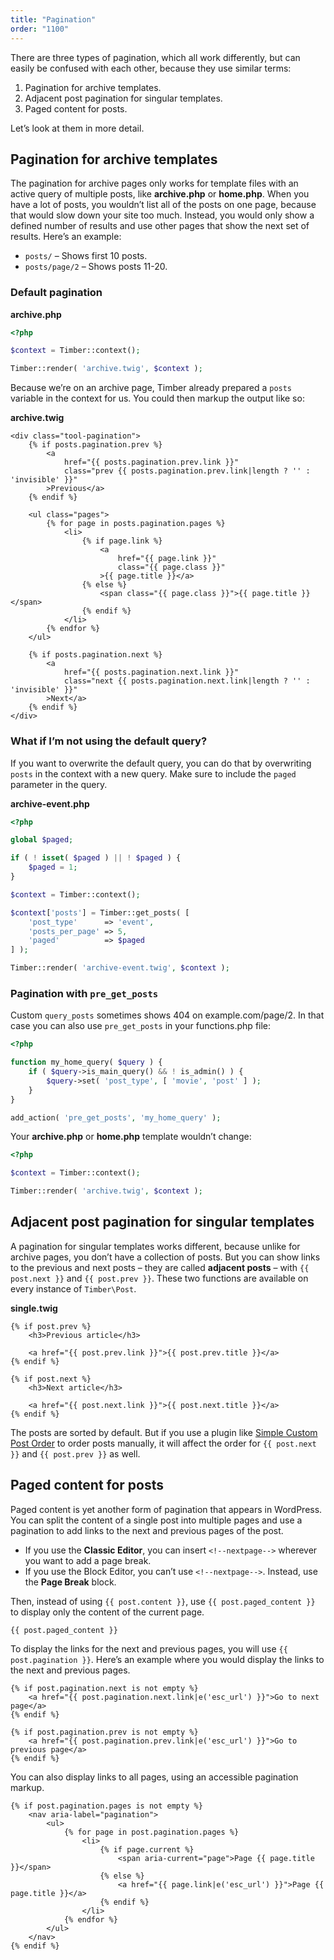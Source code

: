 ```yaml
---
title: "Pagination"
order: "1100"
---
```


There are three types of pagination, which all work differently, but can easily be confused with each other, because they use similar terms:

1. Pagination for archive templates.
2. Adjacent post pagination for singular templates.
3. Paged content for posts.

Let’s look at them in more detail.

## Pagination for archive templates

The pagination for archive pages only works for template files with an active query of multiple posts, like **archive.php** or **home.php**. When you have a lot of posts, you wouldn’t list all of the posts on one page, because that would slow down your site too much. Instead, you would only show a defined number of results and use other pages that show the next set of results. Here’s an example:

- `posts/` – Shows first 10 posts.
- `posts/page/2` – Shows posts 11-20.

### Default pagination

**archive.php**

```php
<?php

$context = Timber::context();

Timber::render( 'archive.twig', $context );
```

Because we’re on an archive page, Timber already prepared a `posts` variable in the context for us. You could then markup the output like so:

**archive.twig**

```twig
<div class="tool-pagination">
	{% if posts.pagination.prev %}
		<a
            href="{{ posts.pagination.prev.link }}"
            class="prev {{ posts.pagination.prev.link|length ? '' : 'invisible' }}"
        >Previous</a>
	{% endif %}

	<ul class="pages">
		{% for page in posts.pagination.pages %}
			<li>
				{% if page.link %}
					<a
                        href="{{ page.link }}"
                        class="{{ page.class }}"
                    >{{ page.title }}</a>
				{% else %}
					<span class="{{ page.class }}">{{ page.title }}</span>
				{% endif %}
			</li>
		{% endfor %}
	</ul>

	{% if posts.pagination.next %}
		<a
            href="{{ posts.pagination.next.link }}"
            class="next {{ posts.pagination.next.link|length ? '' : 'invisible' }}"
        >Next</a>
	{% endif %}
</div>
```

### What if I’m not using the default query?

If you want to overwrite the default query, you can do that by overwriting `posts` in the context with a new query. Make sure to include the `paged` parameter in the query.

**archive-event.php**

```php
<?php

global $paged;

if ( ! isset( $paged ) || ! $paged ) {
    $paged = 1;
}

$context = Timber::context();

$context['posts'] = Timber::get_posts( [
    'post_type'      => 'event',
    'posts_per_page' => 5,
    'paged'          => $paged
] );

Timber::render( 'archive-event.twig', $context );
```

### Pagination with `pre_get_posts`

Custom `query_posts` sometimes shows 404 on example.com/page/2. In that case you can also use `pre_get_posts` in your functions.php file:

```php
<?php

function my_home_query( $query ) {
    if ( $query->is_main_query() && ! is_admin() ) {
        $query->set( 'post_type', [ 'movie', 'post' ] );
    }
}

add_action( 'pre_get_posts', 'my_home_query' );
```

Your **archive.php** or **home.php** template wouldn’t change:

```php
<?php

$context = Timber::context();

Timber::render( 'archive.twig', $context );
```

## Adjacent post pagination for singular templates

A pagination for singular templates works different, because unlike for archive pages, you don’t have a collection of posts. But you can show links to the previous and next posts – they are called **adjacent posts** – with `{{ post.next }}` and `{{ post.prev }}`. These two functions are available on every instance of `Timber\Post`.

**single.twig**

```twig
{% if post.prev %}
    <h3>Previous article</h3>

    <a href="{{ post.prev.link }}">{{ post.prev.title }}</a>
{% endif %}

{% if post.next %}
    <h3>Next article</h3>

    <a href="{{ post.next.link }}">{{ post.next.title }}</a>
{% endif %}
```

The posts are sorted by default. But if you use a plugin like [Simple Custom Post Order](https://wordpress.org/plugins/simple-custom-post-order/) to order posts manually, it will affect the order for `{{ post.next }}` and `{{ post.prev }}` as well.

## Paged content for posts

Paged content is yet another form of pagination that appears in WordPress. You can split the content of a single post into multiple pages and use a pagination to add links to the next and previous pages of the post.

- If you use the **Classic Editor**, you can insert `<!--nextpage-->` wherever you want to add a page break.
- If you use the Block Editor, you can’t use `<!--nextpage-->`. Instead, use the **Page Break** block.

Then, instead of using `{{ post.content }}`, use `{{ post.paged_content }}` to display only the content of the current page.

```twig
{{ post.paged_content }}
```

To display the links for the next and previous pages, you will use `{{ post.pagination }}`. Here’s an example where you would display the links to the next and previous pages.

```twig
{% if post.pagination.next is not empty %}
	<a href="{{ post.pagination.next.link|e('esc_url') }}">Go to next page</a>
{% endif %}

{% if post.pagination.prev is not empty %}
	<a href="{{ post.pagination.prev.link|e('esc_url') }}">Go to previous page</a>
{% endif %}
```

You can also display links to all pages, using an accessible pagination markup.

```twig
{% if post.pagination.pages is not empty %}
    <nav aria-label="pagination">
        <ul>
            {% for page in post.pagination.pages %}
                <li>
                    {% if page.current %}
                        <span aria-current="page">Page {{ page.title }}</span>
                    {% else %}
                        <a href="{{ page.link|e('esc_url') }}">Page {{ page.title }}</a>
                    {% endif %}
                </li>
            {% endfor %}
        </ul>
    </nav>
{% endif %}
```
